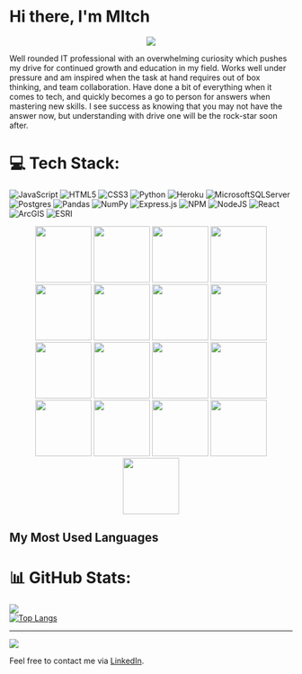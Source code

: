 # Hi there, I'm MItch

<p align="center">
  <img src="https://github.com/demartini/demartini/blob/master/code.gif" style="max-width: 500px; max-height: 300px;" />
</p>
                                                                                    
Well rounded IT professional with an overwhelming curiosity which pushes my
drive for continued growth and education in my field. Works well under pressure
and am inspired when the task at hand requires out of box thinking, and team
collaboration. Have done a bit of everything when it comes to tech, and quickly
becomes a go to person for answers when mastering new skills. I see success
as knowing that you may not have the answer now, but understanding with drive
one will be the rock-star soon after.


# 💻 Tech Stack:
![JavaScript](https://img.shields.io/badge/javascript-%23323330.svg?style=for-the-badge&logo=javascript&logoColor=%23F7DF1E) ![HTML5](https://img.shields.io/badge/html5-%23E34F26.svg?style=for-the-badge&logo=html5&logoColor=white) ![CSS3](https://img.shields.io/badge/css3-%231572B6.svg?style=for-the-badge&logo=css3&logoColor=white) ![Python](https://img.shields.io/badge/python-3670A0?style=for-the-badge&logo=python&logoColor=ffdd54) ![Heroku](https://img.shields.io/badge/heroku-%23430098.svg?style=for-the-badge&logo=heroku&logoColor=white) ![MicrosoftSQLServer](https://img.shields.io/badge/Microsoft%20SQL%20Sever-CC2927?style=for-the-badge&logo=microsoft%20sql%20server&logoColor=white) ![Postgres](https://img.shields.io/badge/postgres-%23316192.svg?style=for-the-badge&logo=postgresql&logoColor=white) ![Pandas](https://img.shields.io/badge/pandas-%23150458.svg?style=for-the-badge&logo=pandas&logoColor=white) ![NumPy](https://img.shields.io/badge/numpy-%23013243.svg?style=for-the-badge&logo=numpy&logoColor=white) ![Express.js](https://img.shields.io/badge/express.js-%23404d59.svg?style=for-the-badge&logo=express&logoColor=%2361DAFB) ![NPM](https://img.shields.io/badge/NPM-%23000000.svg?style=for-the-badge&logo=npm&logoColor=white) ![NodeJS](https://img.shields.io/badge/node.js-6DA55F?style=for-the-badge&logo=node.js&logoColor=white) ![React](https://img.shields.io/badge/react-%2320232a.svg?style=for-the-badge&logo=react&logoColor=%2361DAFB) ![ArcGIS](https://img.shields.io/badge/-ArcGIS-0071C5?style=flat-square&logo=arcgis&logoColor=white)
 ![ESRI](https://img.shields.io/badge/-ESRI-FF7F00?style=flat-square&logo=esri&logoColor=white)
 
 <p align="center">
  <img src="https://media3.giphy.com/media/ln7z2eWriiQAllfVcn/200w.webp" width="100">
  <img src="https://i.giphy.com/media/LMt9638dO8dftAjtco/200.webp" width="100">
  <img src="https://i.giphy.com/media/eNAsjO55tPbgaor7ma/200w.webp" width="100">
  <img src="https://i.giphy.com/media/VgGthkhUvGgOit7Y9i/200.webp" width="100">
  <img src="https://media3.giphy.com/media/kdFc8fubgS31b8DsVu/giphy.webp" width="100">
  <img src="https://i.giphy.com/media/KzJkzjggfGN5Py6nkT/200.webp" width="100">
  <img src="https://i.giphy.com/media/IdyAQJVN2kVPNUrojM/200.webp" width="100">
  <img src="https://img.icons8.com/color/48/000000/html-5--v1.png" width="100">
  <img src="https://img.icons8.com/color/48/000000/css3.png" width="100">
  <img src="https://img.icons8.com/color/48/000000/heroku.png" width="100">
  <img src="https://img.icons8.com/color/48/000000/postgreesql.png" width="100">
  <img src="https://img.icons8.com/color/48/000000/pandas.png" width="100">
  <img src="https://img.icons8.com/color/48/000000/numpy.png" width="100">
  <img src="https://img.icons8.com/color/48/000000/express.png" width="100">
  <img src="https://img.icons8.com/color/48/000000/npm.png" width="100">
  <img src="https://img.icons8.com/color/48/000000/nodejs.png" width="100">
  <img src="https://img.icons8.com/color/48/000000/microsoft-sql-server.png" width="100">



## My Most Used Languages
# 📊 GitHub Stats:

![](https://github-readme-streak-stats.herokuapp.com/?user=MLUDK92&theme=kacho_ga&hide_border=false)<br/>
[![Top Langs](https://github-readme-stats.vercel.app/api/top-langs/?username=mludk92&layout=compact&theme=dark)](https://github.com/mludk92)

---
[![](https://visitcount.itsvg.in/api?id=MLUDK92&icon=0&color=0)](https://visitcount.itsvg.in)

Feel free to contact me via  [LinkedIn](https://www.[linkedin.com/in/your-linkedin-profile/](https://www.linkedin.com/in/mitchell-ludkey-763462101/)).
